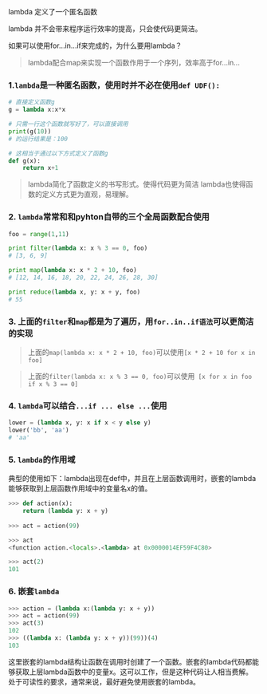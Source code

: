 lambda 定义了一个匿名函数

lambda 并不会带来程序运行效率的提高，只会使代码更简洁。

如果可以使用for...in...if来完成的，为什么要用lambda？
> lambda配合map来实现一个函数作用于一个序列，效率高于for...in...

### 1.`lambda`是一种匿名函数，使用时并不必在使用`def UDF(): `
```python
# 直接定义函数g
g = lambda x:x*x

# 只需一行这个函数就写好了，可以直接调用
print(g(10))
# 的运行结果是：100　　　

# 这相当于通过以下方式定义了函数g
def g(x):
    return x+1
```
> lambda简化了函数定义的书写形式。使得代码更为简洁
> lambda也使得函数的定义方式更为直观，易理解。

### 2. `lambda`常常和和pyhton自带的三个全局函数配合使用

```python
foo = range(1,11)

print filter(lambda x: x % 3 == 0, foo)
# [3, 6, 9]

print map(lambda x: x * 2 + 10, foo)
# [12, 14, 16, 18, 20, 22, 24, 26, 28, 30]

print reduce(lambda x, y: x + y, foo)
# 55
```

### 3. 上面的`filter`和`map`都是为了遍历，用`for..in..if语法`可以更简洁的实现
> 上面的`map(lambda x: x * 2 + 10, foo)`可以使用`[x * 2 + 10 for x in foo]`

> 上面的`filter(lambda x: x % 3 == 0, foo)`可以使用` [x for x in foo if x % 3 == 0]`


### 4. `lambda`可以结合`...if ... else ...`使用
```python
lower = (lambda x, y: x if x < y else y)
lower('bb', 'aa')
# 'aa'
```


### 5. `lambda`的作用域
典型的使用如下：lambda出现在def中，并且在上层函数调用时，嵌套的lambda能够获取到上层函数作用域中的变量名x的值。

```python
>>> def action(x):
    return (lambda y: x + y)
 
>>> act = action(99)

>>> act
<function action.<locals>.<lambda> at 0x0000014EF59F4C80>

>>> act(2)
101
```

### 6. 嵌套`lambda`
```python
>>> action = (lambda x:(lambda y: x + y))
>>> act = action(99)
>>> act(3)
102
>>> ((lambda x: (lambda y: x + y))(99))(4)
103
```

这里嵌套的lambda结构让函数在调用时创建了一个函数。嵌套的lambda代码都能够获取上层lambda函数中的变量x。这可以工作，但是这种代码让人相当费解。处于可读性的要求，通常来说，最好避免使用嵌套的lambda。